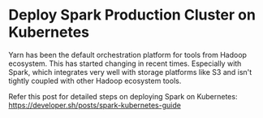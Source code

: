 # Deploy Spark Production Cluster on Kubernetes

Yarn has been the default orchestration platform for tools from Hadoop ecosystem. This has started changing in recent times. Especially with Spark, which integrates very well with storage platforms like S3 and isn't tightly coupled with other Hadoop ecosystem tools.

Refer this post for detailed steps on deploying Spark on Kubernetes: https://developer.sh/posts/spark-kubernetes-guide

